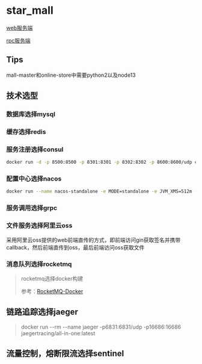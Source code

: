 # star_mall

[web服务端](backend/README.md)

[rpc服务端](srvs/README.md)


## Tips
mall-master和online-store中需要python2以及node13



## 技术选型

### 数据库选择mysql

### 缓存选择redis

### 服务注册选择consul
```bash
docker run -d -p 8500:8500 -p 8301:8301 -p 8302:8302 -p 8600:8600/udp consul consul agent -dev -client=0.0.0.0
```

### 配置中心选择nacos
```bash
docker run --name nacos-standalone -e MODE=standalone -e JVM_XMS=512m -e JVM_XMX=512m -e JVM_XMN=256m -p 8848:8848 -p 9848:9848 -p 9849:9849 -d nacos/nacos-server:latest
```

### 服务调用选择grpc

### 文件服务选择阿里云oss
采用阿里云oss提供的web前端直传的方式，即前端访问gin获取签名并携带callback，然后前端直传到oss，最后前端访问oss获取文件

### 消息队列选择rocketmq
> rocketmq选择docker构建
>
> 参考：[RocketMQ-Docker](https://github.com/apache/rocketmq-docker)


## 链路追踪选择jaeger
> docker run --rm --name jaeger -p6831:6831/udp -p16686:16686 jaegertracing/all-in-one:latest

## 流量控制，熔断限流选择sentinel
